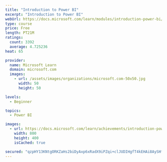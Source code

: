 ```yaml
---
title: "Introduction to Power BI"
excerpt: "Introduction to Power BI"
webUrl: https://docs.microsoft.com/learn/modules/introduction-power-bi/
type: course
price: Free
length: PT21M
ratings:
  count: 3392
  average: 4.725236
heat: 65

provider:
  name: Microsoft Learn
  domain: microsoft.com
  images:
    - url: /assets/images/organizations/microsoft.com-50x50.jpg
      width: 50
      height: 50

levels:
  - Beginner

topics:
  - Power BI

images:
  - url: https://docs.microsoft.com/learn/achievements/introduction-power-bi-social.png
    width: 800
    height: 400
    isCached: true

secured: "qzpHY13KNtgORKZaHs2biDyAxp6xRadX9iPZqi+clJUDIHgfT4kEHAi8AySHfN4idlgxxc+Wyj2egifx5t4+eQ/aJ9yx7OwXSbksOt6M6GAyJZvRY1tHjZwbWI2KFRvTHDWp6dvgvPnxraaVVNqkyroemDQL3E2cFkDqE226sNxL+APi5nlfFA/mRanu93kNE9Ce39T9Vo7m7R1WpQjNUPB/UYT1wHFdvTISHpOa19izGjoWsgbX970bsmxJuQ+lbnAQ1IhHPhpw/3AC5kTisHwJFuNq5ICobYqoxpfRay80DVqnQK5zuQuhNRssBWUYsSgUL2T+FGKcsL9Mg4nt+mhxLoAH8r8c6v0hgKPMCxvFAgvGSShCQFDHPd+hEK3ctgpeJbTf7SzwOmHgSD2XVnYLsAuC/ZLjbk5Nk+/YjfI=;WFFoO3XNUOkCDvD35ouR5w=="
---
```


